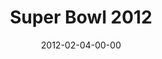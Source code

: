 ---
layout: message
category: message
series: "10th Annual Super Bowl of Preaching"
title: "Super Bowl 2012"
date: 2012-02-04-00-00
message_id: 712
audio: "rtmp://video.crossroads.net/2012superbowl.mp3"
audio-duration: ":"
flag: "N"
---